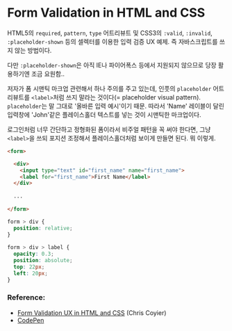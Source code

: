 # Form Validation in HTML and CSS

HTML5의 ``required``, ``pattern``, ``type`` 어트리뷰트 및 CSS3의 ``:valid``, ``:invalid``, ``:placeholder-shown`` 등의 셀렉터를 이용한 입력 검증 UX 예제. 즉 자바스크립트를 쓰지 않는 방법이다.

다만 ``:placeholder-shown``은 아직 IE나 파이어폭스 등에서 지원되지 않으므로 당장 활용하기엔 조금 요원함..

저자가 폼 시맨틱 마크업 관련해서 하나 주의를 주고 있는데, 인풋의 ``placeholder`` 어트리뷰트를 ``<label>``처럼 쓰지 말라는 것이다(= placeholder visual pattern). ``placeholder``는 말 그대로 '올바른 입력 예시'이기 때문. 따라서 'Name' 레이블이 달린 입력창에 'John'같은 플레이스홀더 텍스트를 넣는 것이 시맨틱한 마크업이다.

로그인처럼 너무 간단하고 정형화된 폼이라서 비주얼 패턴을 꼭 써야 한다면, 그냥 ``<label>``을 쓰되 포지션 조정해서 플레이스홀더처럼 보이게 만들면 된다. 뭐 이렇게.

```html
<form>

  <div>
    <input type="text" id="first_name" name="first_name">
    <label for="first_name">First Name</label>
  </div>
  
  ...
  
</form>
```

```css
form > div {
  position: relative;
}
  
form > div > label {
  opacity: 0.3;
  position: absolute;
  top: 22px;
  left: 20px;
}
```


### Reference:

 * [Form Validation UX in HTML and CSS] (Chris Coyier)
 * [CodePen]

[Form Validation UX in HTML and CSS]:https://css-tricks.com/form-validation-ux-html-css/#more-242123
[CodePen]:http://codepen.io/chriscoyier/pen/JXgKjb